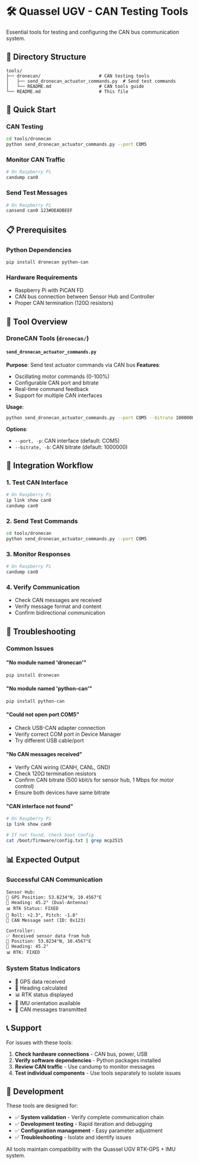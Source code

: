 # 🛠️ Quassel UGV - CAN Testing Tools

Essential tools for testing and configuring the CAN bus communication system.

## 📁 Directory Structure

```
tools/
├── dronecan/                      # CAN testing tools
│   ├── send_dronecan_actuator_commands.py  # Send test commands
│   └── README.md                  # CAN tools guide
└── README.md                      # This file
```

## 🚀 Quick Start

### CAN Testing
```bash
cd tools/dronecan
python send_dronecan_actuator_commands.py --port COM5
```

### Monitor CAN Traffic
```bash
# On Raspberry Pi
candump can0
```

### Send Test Messages
```bash
# On Raspberry Pi
cansend can0 123#DEADBEEF
```

## 📋 Prerequisites

### Python Dependencies
```bash
pip install dronecan python-can
```

### Hardware Requirements
- Raspberry Pi with PiCAN FD
- CAN bus connection between Sensor Hub and Controller
- Proper CAN termination (120Ω resistors)

## 🔧 Tool Overview

### DroneCAN Tools (`dronecan/`)

#### `send_dronecan_actuator_commands.py`
**Purpose**: Send test actuator commands via CAN bus
**Features**:
- Oscillating motor commands (0-100%)
- Configurable CAN port and bitrate
- Real-time command feedback
- Support for multiple CAN interfaces

**Usage**:
```bash
python send_dronecan_actuator_commands.py --port COM5 --bitrate 1000000
```

**Options**:
- `--port, -p`: CAN interface (default: COM5)
- `--bitrate, -b`: CAN bitrate (default: 1000000)

## 🔗 Integration Workflow

### 1. Test CAN Interface
```bash
# On Raspberry Pi
ip link show can0
candump can0
```

### 2. Send Test Commands
```bash
cd tools/dronecan
python send_dronecan_actuator_commands.py --port COM5
```

### 3. Monitor Responses
```bash
# On Raspberry Pi
candump can0
```

### 4. Verify Communication
- Check CAN messages are received
- Verify message format and content
- Confirm bidirectional communication

## 🐛 Troubleshooting

### Common Issues

#### "No module named 'dronecan'"
```bash
pip install dronecan
```

#### "No module named 'python-can'"
```bash
pip install python-can
```

#### "Could not open port COM5"
- Check USB-CAN adapter connection
- Verify correct COM port in Device Manager
- Try different USB cable/port

#### "No CAN messages received"
- Verify CAN wiring (CANH, CANL, GND)
- Check 120Ω termination resistors
- Confirm CAN bitrate (500 kbit/s for sensor hub, 1 Mbps for motor control)
- Ensure both devices have same bitrate

#### "CAN interface not found"
```bash
# On Raspberry Pi
ip link show can0

# If not found, check boot config
cat /boot/firmware/config.txt | grep mcp2515
```

## 📊 Expected Output

### Successful CAN Communication
```
Sensor Hub:
📡 GPS Position: 53.8234°N, 10.4567°E
🧭 Heading: 45.2° (Dual-Antenna)
📊 RTK Status: FIXED
📐 Roll: +2.3°, Pitch: -1.8°
🚀 CAN Message sent (ID: 0x123)

Controller:
✅ Received sensor data from hub
📍 Position: 53.8234°N, 10.4567°E
🧭 Heading: 45.2°
📊 RTK: FIXED
```

### System Status Indicators
- 📡 GPS data received
- 🧭 Heading calculated
- 📊 RTK status displayed
- 📐 IMU orientation available
- 🚀 CAN messages transmitted

## 📞 Support

For issues with these tools:

1. **Check hardware connections** - CAN bus, power, USB
2. **Verify software dependencies** - Python packages installed
3. **Review CAN traffic** - Use candump to monitor messages
4. **Test individual components** - Use tools separately to isolate issues

## 🔄 Development

These tools are designed for:
- ✅ **System validation** - Verify complete communication chain
- ✅ **Development testing** - Rapid iteration and debugging
- ✅ **Configuration management** - Easy parameter adjustment
- ✅ **Troubleshooting** - Isolate and identify issues

All tools maintain compatibility with the Quassel UGV RTK-GPS + IMU system.
